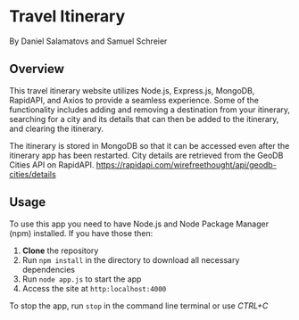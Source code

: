 # Travel Itinerary
By Daniel Salamatovs and Samuel Schreier

## Overview

This travel itinerary website utilizes Node.js, Express.js, MongoDB, RapidAPI, and Axios to provide a seamless experience. Some of the functionality includes adding and removing a destination from your itinerary, searching for a city and its details that can then be added to the itinerary, and clearing the itinerary. 

The itinerary is stored in MongoDB so that it can be accessed even after the itinerary app has been restarted. City details are retrieved from the GeoDB Cities API on RapidAPI.
https://rapidapi.com/wirefreethought/api/geodb-cities/details 

## Usage

To use this app you need to have Node.js and Node Package Manager (npm) installed. If you have those then:

1. **Clone** the repository
2. Run `npm install` in the directory to download all necessary dependencies
3. Run `node app.js` to start the app
4. Access the site at `http:localhost:4000`

To stop the app, run `stop` in the command line terminal or use *CTRL+C*

